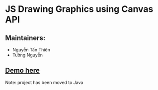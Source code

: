 # JS Drawing Graphics using Canvas API

## Maintainers:

+ Nguyễn Tấn Thiên
+ Tường Nguyễn

## [Demo here](https://walterclementsjr.github.io/KTDH_JS/index.html)

Note: project has been moved to Java
